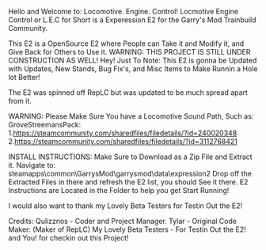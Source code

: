 Hello and Welcome to: Locomotive. Engine. Control!
Locmotive Engine Control or L.E.C for Short is a Experession E2 for the Garry's Mod Trainbuild Community.

This E2 is a OpenSource E2 where People can Take it and Modify it, and Give Back for Others to Use it. 
WARNING: THIS PROJECT IS STILL UNDER CONSTRUCTION AS WELL!
Hey! Just To Note: This E2 is gonna be Updated with Updates, New Stands, Bug Fix's, and Misc Items to Make Runnin a Hole lot Better!

The E2 was spinned off RepLC but was updated to be much spread apart from it. 


WARNING:
  Please Make Sure You have a Locomotive Sound Path, Such as:
   GroveStreemansPack: 1.https://steamcommunity.com/sharedfiles/filedetails/?id=240020348 2.https://steamcommunity.com/sharedfiles/filedetails/?id=3112768421


  INSTALL INSTRUCTIONS:
   Make Sure to Download as a Zip File and Extract it.
   Navigate to: steamapps\common\GarrysMod\garrysmod\data\expression2
   Drop off the Extracted Files in there and refresh the E2 list, you should See it there.
   E2 Instructions are Located in the Folder to help you get Start Running!

  I would also want to thank my Lovely Beta Testers for Testin Out the E2! 

  Credits: 
  Qulizznos - Coder and Project Manager.
  Tylar - Original Code Maker: (Maker of RepLC)
  My Lovely Beta Testers - For Testin Out the E2!
  and You! for checkin out this Project!

